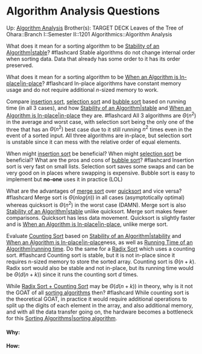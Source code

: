 # Algorithm Analysis Questions

Up: [Algorithm Analysis](algorithm_analysis)
Brother(s):
TARGET DECK
Leaves of the Tree of Ohara::Branch I::Semester II::1201 Algorithmics::Algorithm Analysis



What does it mean for a sorting algorithm to be [Stability of an Algorithm|stable](stability_of_an_algorithm|stable)? #flashcard 
Stable algorithms do not change internal order when sorting data. 
Data that already has some order to it has its order preserved.
<!--ID: 1709673394271-->





What does it mean for a sorting algorithm to be [When an Algorithm is In-place|in-place](when_an_algorithm_is_in-place|in-place)? #flashcard 
In-place algorithms have constant memory usage and do not require additional $n$-sized memory to work.
<!--ID: 1709673394279-->





Compare [insertion sort](insertion_sort), [selection sort](selection_sort) and [bubble sort](bubble_sort) based on running time (in all 3 cases), and how [Stability of an Algorithm|stable](stability_of_an_algorithm|stable) and [When an Algorithm is In-place|in-place](when_an_algorithm_is_in-place|in-place) they are. #flashcard 
All 3 algorithms are $\Theta(n^2)$ in the average and worst case, with selection sort being the only one of the three that has an $\Theta(n^2)$ best case due to it still running $n^2$ times even in the event of a sorted input.
All three algorithms are in-place, but selection sort is unstable since it can mess with the relative order of equal elements.
<!--ID: 1709673394288-->





When might [insertion sort](insertion_sort) be beneficial? When might [selection sort](selection_sort) be beneficial? What are the pros and cons of [bubble sort](bubble_sort)? #flashcard 
Insertion sort is very fast on small lists.
Selection sort saves some swaps and can be very good on in places where swapping is expensive.
Bubble sort is easy to implement but **no-one** uses it in practice (LOL)
<!--ID: 1709673394294-->





What are the advantages of [merge sort](merge_sort) over [quicksort](quicksort) and vice versa? #flashcard 
Merge sort is $\Theta(nlog(n))$ in all cases (asymptotically optimal) whereas quicksort is $\Theta(n^2)$ in the worst case (DAMN). Merge sort is also [Stability of an Algorithm|stable](stability_of_an_algorithm|stable) unlike quicksort.
Merge sort makes fewer comparisons.
Quicksort has less data movement.
Quicksort is slightly faster and is [When an Algorithm is In-place|in-place](when_an_algorithm_is_in-place|in-place), unlike merge sort.
<!--ID: 1709673394302-->





Evaluate [Counting Sort](counting_sort) based on [Stability of an Algorithm|stability](stability_of_an_algorithm|stability) and [When an Algorithm is In-place|in-place](when_an_algorithm_is_in-place|in-place)ness, as well as [Running Time of an Algorithm|running time](running_time_of_an_algorithm|running_time). Do the same for a [Radix Sort](radix_sort) which uses a counting sort. #flashcard 
Counting sort is stable, but it is not in-place since it requires n-sized memory to store the sorted array. Counting sort is $\Theta (n + k)$. Radix sort would also be stable and not in-place, but its running time would be $\Theta (d(n + k))$ since it runs the counting sort $d$ times.
<!--ID: 1709755705850-->




While [Radix Sort + Counting Sort](radix_sort_+_counting_sort) may be $\Theta (d(n + k))$ in theory, why is it not the GOAT of all [sorting algorithms](sorting_algorithms) then? #flashcard 
While counting sort is the theoretical GOAT, in practice it would require additional operations to split up the digits of each element in the array, and also additional memory, and with all the data transfer going on, the hardware becomes a bottleneck for this [Sorting Algorithms|sorting algorithm](sorting_algorithms|sorting_algorithm).
<!--ID: 1709755705860-->
























#### Why:
#### How:









